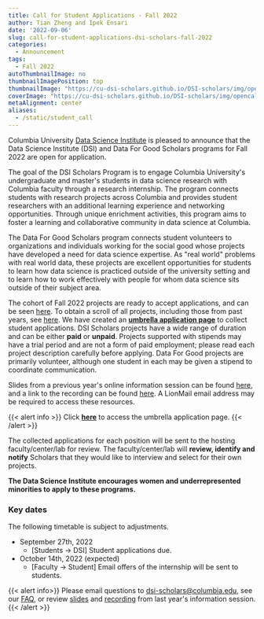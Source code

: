 ```yaml
---
title: Call for Student Applications - Fall 2022
author: Tian Zheng and Ipek Ensari
date: '2022-09-06'
slug: call-for-student-applications-dsi-scholars-fall-2022
categories:
  - Announcement
tags:
  - Fall 2022
autoThumbnailImage: no
thumbnailImagePosition: top
thumbnailImage: "https://cu-dsi-scholars.github.io/DSI-scholars/img/opencall_students_fall_2022.png"
coverImage: "https://cu-dsi-scholars.github.io/DSI-scholars/img/opencall_students_fall_2022.png"
metaAlignment: center
aliases:
  - /static/student_call
---
```

Columbia University [Data Science Institute](http://datascience.columbia.edu/) is pleased to announce that the Data Science Institute (DSI) and Data For Good Scholars programs for Fall 2022 are open for application.

The goal of the DSI Scholars Program is to engage Columbia University's undergraduate and master's students in data science research with Columbia faculty through a research internship. The program connects students with research projects across Columbia and provides student researchers with an additional learning experience and networking opportunities. Through unique enrichment activities, this program aims to foster a learning and collaborative community in data science at Columbia.

The Data For Good Scholars program connects student volunteers to organizations and individuals working for the social good whose projects have developed a need for data science expertise. As "real world" problems with real world data, these projects are excellent opportunities for students to learn how data science is practiced outside of the university setting and to learn how to work effectively with people for whom data science sits outside of their subject area.

<!--more-->

The cohort of Fall 2022 projects are ready to accept applications, and can be seen [here](/categories/categories/#posts-list-open-fall-2022). To obtain a scroll of all projects, including those from past years, see [here](/https://cu-dsi-scholars.github.io/DSI-scholars/categories/). We have created an [**umbrella application page**](https://docs.google.com/forms/d/e/1FAIpQLSdGH2lzr5iotxuRPLmWcSRjKcMd6Rj8Ln4mvONBGr3pX8fQAQ/viewform) to collect student applications. DSI Scholars projects have a wide range of duration and can be either **paid** or **unpaid**. Projects supported with stipends may have a trial period and are not a form of paid employment; please read each project description carefully before applying. Data For Good projects are primarily volunteer, although one student in each may be given a stipend to coordinate communication.

Slides from a previous year's online information session can be found [here](https://docs.google.com/presentation/d/11KPHFM94AcjEuTAZRP7qDmFmQ9UOYkK2EYHZY3bemyU/edit?usp=sharing), and a link to the recording can be found [here](https://columbia.hosted.panopto.com/Panopto/Pages/Viewer.aspx?id=7f7e5c53-3da8-4d96-9ce1-ac400104713e). A LionMail email address may be required to access these resources.

{{< alert info >}}
Click [**here**](https://docs.google.com/forms/d/e/1FAIpQLSdGH2lzr5iotxuRPLmWcSRjKcMd6Rj8Ln4mvONBGr3pX8fQAQ/viewform) to access the umbrella application page. 
{{< /alert >}}

The collected applications for each position will be sent to the hosting faculty/center/lab for review. The faculty/center/lab will **review, identify and notify** Scholars that they would like to interview and select for their own projects. 

**The Data Science Institute encourages women and underrepresented minorities to apply to these programs.**

### Key dates 

The following timetable is subject to adjustments. 

+ September 27th, 2022
    + [Students -> DSI] Student applications due.
+ October 14th, 2022 (expected)
    + [Faculty -> Student] Email offers of the internship will be sent to students.
        
{{< alert info>}}
Please email questions to [dsi-scholars@columbia.edu](mailto:dsi-scholars@columbia.edu), see our [FAQ](/page/faq_fall_2022/), or review  [slides](https://docs.google.com/presentation/d/11KPHFM94AcjEuTAZRP7qDmFmQ9UOYkK2EYHZY3bemyU/edit?usp=sharing) and [recording](https://columbia.hosted.panopto.com/Panopto/Pages/Viewer.aspx?id=7f7e5c53-3da8-4d96-9ce1-ac400104713e) from last year's information session.
{{< /alert >}}

